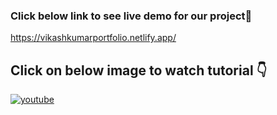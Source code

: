 ### Click below link to see live demo for our project🔗
https://vikashkumarportfolio.netlify.app/


## **Click on below image to watch tutorial** 👇


[![youtube](https://img.youtube.com/vi/RAd4XX2xDUw/0.jpg)](https://www.youtube.com/watch?v=RAd4XX2xDUw)

